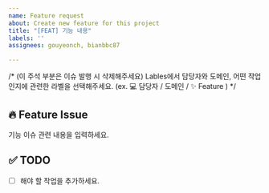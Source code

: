 ```yaml
---
name: Feature request
about: Create new feature for this project
title: "[FEAT] 기능 내용"
labels: ''
assignees: gouyeonch, bianbbc87

---
```


/* (이 주석 부분은 이슈 발행 시 삭제해주세요)
Lables에서 담당자와 도메인, 어떤 작업인지에 관련한 라벨을 선택해주세요. 
(ex.  💻 담당자 / 도메인 / ✨ Feature )
*/

## 🔥 Feature Issue
기능 이슈 관련 내용을 입력하세요.

## ✅ TODO
 - [ ] 해야 할 작업을 추가하세요.
